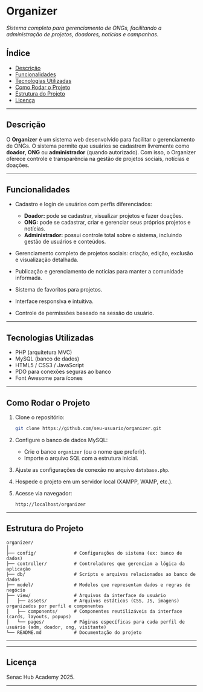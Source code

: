 # Organizer

*Sistema completo para gerenciamento de ONGs, facilitando a administração de projetos, doadores, notícias e campanhas.*


## Índice

* [Descrição](#descrição)
* [Funcionalidades](#funcionalidades)
* [Tecnologias Utilizadas](#tecnologias-utilizadas)
* [Como Rodar o Projeto](#como-rodar-o-projeto)
* [Estrutura do Projeto](#estrutura-do-projeto)
* [Licença](#licença)

---

## Descrição

O **Organizer** é um sistema web desenvolvido para facilitar o gerenciamento de ONGs. O sistema permite que usuários se cadastrem livremente como **doador**, **ONG** ou **administrador** (quando autorizado). Com isso, o Organizer oferece controle e transparência na gestão de projetos sociais, notícias e doações.

---

## Funcionalidades

* Cadastro e login de usuários com perfis diferenciados:

  * **Doador:** pode se cadastrar, visualizar projetos e fazer doações.
  * **ONG:** pode se cadastrar, criar e gerenciar seus próprios projetos e notícias.
  * **Administrador:** possui controle total sobre o sistema, incluindo gestão de usuários e conteúdos.

* Gerenciamento completo de projetos sociais: criação, edição, exclusão e visualização detalhada.

* Publicação e gerenciamento de notícias para manter a comunidade informada.

* Sistema de favoritos para projetos.

* Interface responsiva e intuitiva.

* Controle de permissões baseado na sessão do usuário.

---

## Tecnologias Utilizadas

* PHP (arquitetura MVC)
* MySQL (banco de dados)
* HTML5 / CSS3 / JavaScript
* PDO para conexões seguras ao banco
* Font Awesome para ícones

---

## Como Rodar o Projeto

1. Clone o repositório:

   ```bash
   git clone https://github.com/seu-usuario/organizer.git
   ```

2. Configure o banco de dados MySQL:

   * Crie o banco `organizer` (ou o nome que preferir).
   * Importe o arquivo SQL com a estrutura inicial.

3. Ajuste as configurações de conexão no arquivo `database.php`.

4. Hospede o projeto em um servidor local (XAMPP, WAMP, etc.).

5. Acesse via navegador:

   ```
   http://localhost/organizer
   ```

---

## Estrutura do Projeto

```
organizer/
│
├── config/              # Configurações do sistema (ex: banco de dados)
├── controller/          # Controladores que gerenciam a lógica da aplicação
├── db/                  # Scripts e arquivos relacionados ao banco de dados
├── model/               # Modelos que representam dados e regras de negócio
├── view/                # Arquivos da interface do usuário
│   ├── assets/          # Arquivos estáticos (CSS, JS, imagens) organizados por perfil e componentes
│   ├── components/      # Componentes reutilizáveis da interface (cards, layouts, popups)
│   └── pages/           # Páginas específicas para cada perfil de usuário (adm, doador, ong, visitante)
└── README.md            # Documentação do projeto
```

---

---

## Licença

Senac Hub Academy 2025.

---
